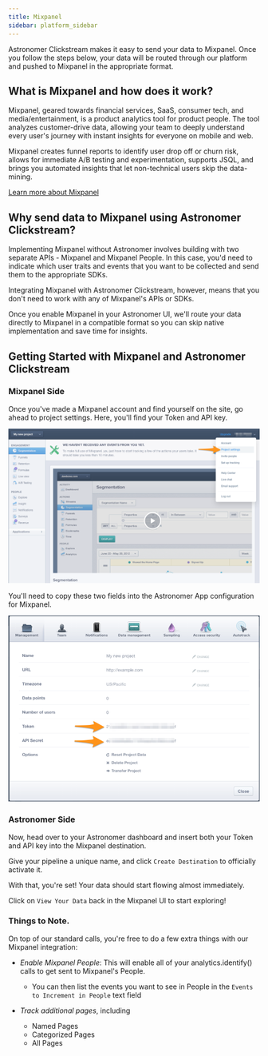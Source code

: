 ```yaml
---
title: Mixpanel
sidebar: platform_sidebar
---
```


Astronomer Clickstream makes it easy to send your data to Mixpanel. Once you follow the steps below, your data will be routed through our platform and pushed to Mixpanel in the appropriate format. 

## What is Mixpanel and how does it work?

Mixpanel, geared towards financial services, SaaS, consumer tech, and media/entertainment, is a product analytics tool for product people. The tool analyzes customer-drive data, allowing your team to deeply understand every user's journey with instant insights for everyone on mobile and web. 

Mixpanel creates funnel reports to identify user drop off or churn risk, allows for immediate A/B testing and experimentation, supports JSQL, and brings you automated insights that let non-technical users skip the data-mining.

[Learn more about Mixpanel](https://mixpanel.com/)

## Why send data to Mixpanel using Astronomer Clickstream?

Implementing Mixpanel without Astronomer involves building with two separate APIs - Mixpanel and Mixpanel People. In this case, you'd need to indicate which user traits and events that you want to be collected and send them to the appropriate SDKs. 

Integrating Mixpanel with Astronomer Clickstream, however, means that you don't need to work with any of Mixpanel's APIs or SDKs. 

Once you enable Mixpanel in your Astronomer UI, we'll route your data directly to Mixpanel in a compatible format so you can skip native implementation and save time for insights. 

## Getting Started with Mixpanel and Astronomer Clickstream

### Mixpanel Side

Once you've made a Mixpanel account and find yourself on the site, go ahead to project settings. Here, you'll find your Token and API key.

![mixpanel1](../../../images/mixpanel1.png)

You'll need to copy these two fields into the Astronomer App configuration for Mixpanel.

![mixpanel2](../../../images/mixpanel2.png)


### Astronomer Side

Now, head over to your Astronomer dashboard and insert both your Token and API key into the Mixpanel destination. 

Give your pipeline a unique name, and click `Create Destination` to officially activate it. 

With that, you're set! Your data should start flowing almost immediately. 

Click on `View Your Data` back in the Mixpanel UI to start exploring!

### Things to Note. 

On top of our standard calls, you're free to do a few extra things with our Mixpanel integration:

- *Enable Mixpanel People*: This will enable all of your analytics.identify() calls to get sent to Mixpanel's People.
    * You can then list the events you want to see in People in the `Events to Increment in People` text field

- *Track additional pages*, including
    * Named Pages
    * Categorized Pages
    * All Pages



